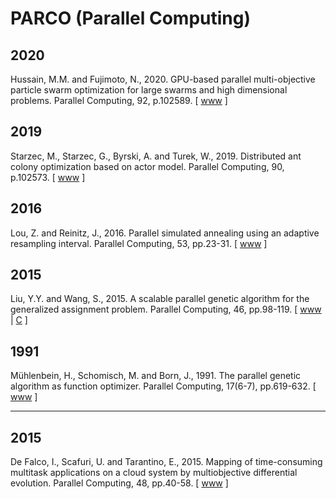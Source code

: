 # PARCO (Parallel Computing)

## 2020

Hussain, M.M. and Fujimoto, N., 2020. GPU-based parallel multi-objective particle swarm optimization for large swarms and high dimensional problems. Parallel Computing, 92, p.102589. [ [www](https://www.sciencedirect.com/science/article/abs/pii/S0167819119301802) ]

## 2019

Starzec, M., Starzec, G., Byrski, A. and Turek, W., 2019. Distributed ant colony optimization based on actor model. Parallel Computing, 90, p.102573. [ [www](https://www.sciencedirect.com/science/article/abs/pii/S0167819119301644) ]

## 2016

Lou, Z. and Reinitz, J., 2016. Parallel simulated annealing using an adaptive resampling interval. Parallel Computing, 53, pp.23-31. [ [www](https://www.sciencedirect.com/science/article/abs/pii/S0167819116000430) ]

## 2015

Liu, Y.Y. and Wang, S., 2015. A scalable parallel genetic algorithm for the generalized assignment problem. Parallel Computing, 46, pp.98-119. [ [www](https://www.sciencedirect.com/science/article/abs/pii/S0167819114000519) | [C](https://github.com/cybergis/cybergis-toolkit/tree/master/pgap) ]

## 1991

Mühlenbein, H., Schomisch, M. and Born, J., 1991. The parallel genetic algorithm as function optimizer. Parallel Computing, 17(6-7), pp.619-632. [ [www](https://www.sciencedirect.com/science/article/abs/pii/S0167819105800523) ]

-------

## 2015

De Falco, I., Scafuri, U. and Tarantino, E., 2015. Mapping of time-consuming multitask applications on a cloud system by multiobjective differential evolution. Parallel Computing, 48, pp.40-58. [ [www](https://www.sciencedirect.com/science/article/abs/pii/S0167819115000629) ]

